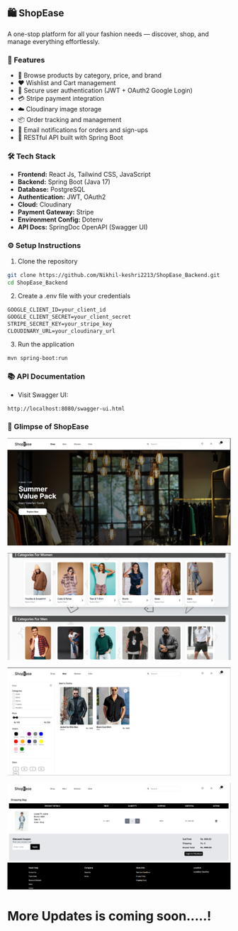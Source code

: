 ## 🛍️ ShopEase
A one-stop platform for all your fashion needs — discover, shop, and manage everything effortlessly.

### 🚀 Features
- 👕 Browse products by category, price, and brand  
- ❤️ Wishlist and Cart management  
- 🔐 Secure user authentication (JWT + OAuth2 Google Login)  
- 💳 Stripe payment integration  
- ☁️ Cloudinary image storage  
- 📦 Order tracking and management  
- 📧 Email notifications for orders and sign-ups  
- 🧩 RESTful API built with Spring Boot  

### 🛠️ Tech Stack
- **Frontend:** React Js, Tailwind CSS, JavaScript
- **Backend:** Spring Boot (Java 17)  
- **Database:** PostgreSQL  
- **Authentication:** JWT, OAuth2  
- **Cloud:** Cloudinary  
- **Payment Gateway:** Stripe  
- **Environment Config:** Dotenv  
- **API Docs:** SpringDoc OpenAPI (Swagger UI)

### ⚙️ Setup Instructions
1. Clone the repository  
```bash
git clone https://github.com/Nikhil-keshri2213/ShopEase_Backend.git
cd ShopEase_Backend
```

2. Create a .env file with your credentials
```
GOOGLE_CLIENT_ID=your_client_id  
GOOGLE_CLIENT_SECRET=your_client_secret  
STRIPE_SECRET_KEY=your_stripe_key  
CLOUDINARY_URL=your_cloudinary_url  
```

3. Run the application
```
mvn spring-boot:run
```

### 📚 API Documentation

- Visit Swagger UI:
```
http://localhost:8080/swagger-ui.html
```

### 📸 Glimpse of ShopEase
![Home](ScreenShots/home.png)

![Home Page 2](ScreenShots/home2.png)

![Category](ScreenShots/page2.png)

![Cart](ScreenShots/cart.png)

# More Updates is coming soon.....!